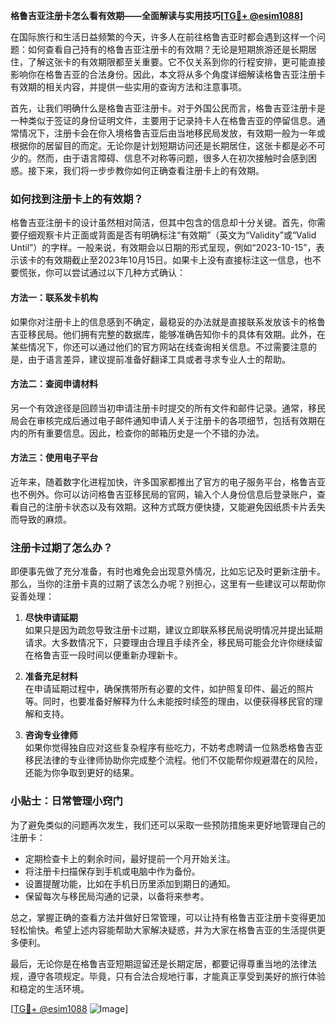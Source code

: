 **格鲁吉亚注册卡怎么看有效期——全面解读与实用技巧[[TG💪+ @esim1088](https://t.me/s/esim1088)]**

在国际旅行和生活日益频繁的今天，许多人在前往格鲁吉亚时都会遇到这样一个问题：如何查看自己持有的格鲁吉亚注册卡的有效期？无论是短期旅游还是长期居住，了解这张卡的有效期限都至关重要。它不仅关系到你的行程安排，更可能直接影响你在格鲁吉亚的合法身份。因此，本文将从多个角度详细解读格鲁吉亚注册卡有效期的相关内容，并提供一些实用的查询方法和注意事项。

首先，让我们明确什么是格鲁吉亚注册卡。对于外国公民而言，格鲁吉亚注册卡是一种类似于签证的身份证明文件，主要用于记录持卡人在格鲁吉亚的停留信息。通常情况下，注册卡会在你入境格鲁吉亚后由当地移民局发放，有效期一般为一年或根据你的居留目的而定。无论你是计划短期访问还是长期居住，这张卡都是必不可少的。然而，由于语言障碍、信息不对称等问题，很多人在初次接触时会感到困惑。接下来，我们将一步步教你如何正确查看注册卡上的有效期。

### 如何找到注册卡上的有效期？

格鲁吉亚注册卡的设计虽然相对简洁，但其中包含的信息却十分关键。首先，你需要仔细观察卡片正面或背面是否有明确标注“有效期”（英文为“Validity”或“Valid Until”）的字样。一般来说，有效期会以日期的形式呈现，例如“2023-10-15”，表示该卡的有效期截止至2023年10月15日。如果卡上没有直接标注这一信息，也不要慌张，你可以尝试通过以下几种方式确认：

#### 方法一：联系发卡机构

如果你对注册卡上的信息感到不确定，最稳妥的办法就是直接联系发放该卡的格鲁吉亚移民局。他们拥有完整的数据库，能够准确告知你卡的具体有效期。此外，在某些情况下，你还可以通过他们的官方网站在线查询相关信息。不过需要注意的是，由于语言差异，建议提前准备好翻译工具或者寻求专业人士的帮助。

#### 方法二：查阅申请材料

另一个有效途径是回顾当初申请注册卡时提交的所有文件和邮件记录。通常，移民局会在审核完成后通过电子邮件通知申请人关于注册卡的各项细节，包括有效期在内的所有重要信息。因此，检查你的邮箱历史是一个不错的办法。

#### 方法三：使用电子平台

近年来，随着数字化进程加快，许多国家都推出了官方的电子服务平台，格鲁吉亚也不例外。你可以访问格鲁吉亚移民局的官网，输入个人身份信息后登录账户，查看自己的注册卡状态以及有效期。这种方式既方便快捷，又能避免因纸质卡片丢失而导致的麻烦。

### 注册卡过期了怎么办？

即便事先做了充分准备，有时也难免会出现意外情况，比如忘记及时更新注册卡。那么，当你的注册卡真的过期了该怎么办呢？别担心，这里有一些建议可以帮助你妥善处理：

1. **尽快申请延期**  
   如果只是因为疏忽导致注册卡过期，建议立即联系移民局说明情况并提出延期请求。大多数情况下，只要理由合理且手续齐全，移民局可能会允许你继续留在格鲁吉亚一段时间以便重新办理新卡。

2. **准备充足材料**  
   在申请延期过程中，确保携带所有必要的文件，如护照复印件、最近的照片等。同时，也要准备好解释为什么未能按时续签的理由，以便获得移民官的理解和支持。

3. **咨询专业律师**  
   如果你觉得独自应对这些复杂程序有些吃力，不妨考虑聘请一位熟悉格鲁吉亚移民法律的专业律师协助你完成整个流程。他们不仅能帮你规避潜在的风险，还能为你争取到更好的结果。

### 小贴士：日常管理小窍门

为了避免类似的问题再次发生，我们还可以采取一些预防措施来更好地管理自己的注册卡：

- 定期检查卡上的剩余时间，最好提前一个月开始关注。
- 将注册卡扫描保存到手机或电脑中作为备份。
- 设置提醒功能，比如在手机日历里添加到期日的通知。
- 保留每次与移民局沟通的记录，以备将来参考。

总之，掌握正确的查看方法并做好日常管理，可以让持有格鲁吉亚注册卡变得更加轻松愉快。希望上述内容能帮助大家解决疑惑，并为大家在格鲁吉亚的生活提供更多便利。

最后，无论你是在格鲁吉亚短期逗留还是长期定居，都要记得尊重当地的法律法规，遵守各项规定。毕竟，只有合法合规地行事，才能真正享受到美好的旅行体验和稳定的生活环境。

[[TG💪+ @esim1088](https://t.me/s/esim1088) ![Image](https://i.postimg.cc/4NQfJmqS/Snipaste-2025-05-13-00-14-12.png)]